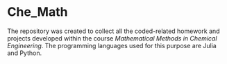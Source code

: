 # Che_Math
The repository was created to collect all the coded-related homework and projects developed within the course $Mathematical$ $Methods$ $in$ $Chemical$ $Engineering$. The programming languages used for this purpose are Julia and Python.
